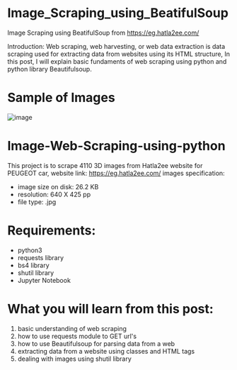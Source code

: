 

# Image_Scraping_using_BeatifulSoup
Image Scraping using BeatifulSoup from https://eg.hatla2ee.com/

Introduction: Web scraping, web harvesting, or web data extraction is data scraping used for extracting data from websites using its HTML structure, In this post, I will explain basic fundaments of web scraping using python and python library Beautifulsoup.

# Sample of Images
![image](https://user-images.githubusercontent.com/112936318/195479872-5b48c82b-3bef-4a00-9c5b-97bb4ec29333.png)

# Image-Web-Scraping-using-python
This project is to scrape 4110 3D images from Hatla2ee website for PEUGEOT car, website link: https://eg.hatla2ee.com/
 images specification:
 - image size on disk: 26.2 KB
 - resolution: 640 X 425 pp
 - file type: .jpg

# Requirements:
- python3
- requests library
- bs4 library
- shutil library
- Jupyter Notebook
# What you will learn from this post:

1. basic understanding of web scraping
2. how to use requests module to GET url's
3. how to use Beautifulsoup for parsing data from a web
4. extracting data from a website using classes and HTML tags
5. dealing with images using shutil library


